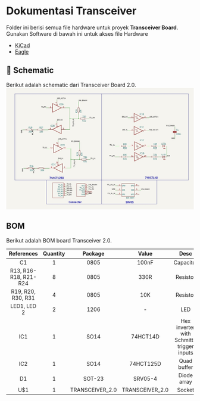 # Dokumentasi Transceiver
Folder ini berisi semua file hardware untuk proyek **Transceiver Board**. Gunakan Software di bawah ini untuk akses file Hardware
- [KiCad](https://kicad.org/)
- [Eagle](https://www.autodesk.com/products/eagle) 

## 📃 Schematic
Berikut adalah schematic dari Transceiver Board 2.0. 
![Schematic](../images/schematic.jpg)

## BOM
Berikut adalah BOM board Transceiver 2.0.

|References|Quantity|Package|Value|Desc|
|:-:|:------:|:----:|:---:|:--:|
|C1|1|0805|100nF|Capacitor|
|R13, R16-R18, R21-R24|8|0805|330R|Resistor|
|R19, R20, R30, R31|4|0805|10K|Resistor|
|LED1, LED 2|2|1206| - | LED|
|IC1|1|SO14|74HCT14D|Hex inverter with Schmitt-trigger inputs|
|IC2|1|SO14|74HCT125D|Quad buffer|
|D1|1|SOT-23|SRV05-4|Diode array|
|U$1|1|TRANSCEIVER_2.0|TRANSCEIVER_2.0|Socket|

